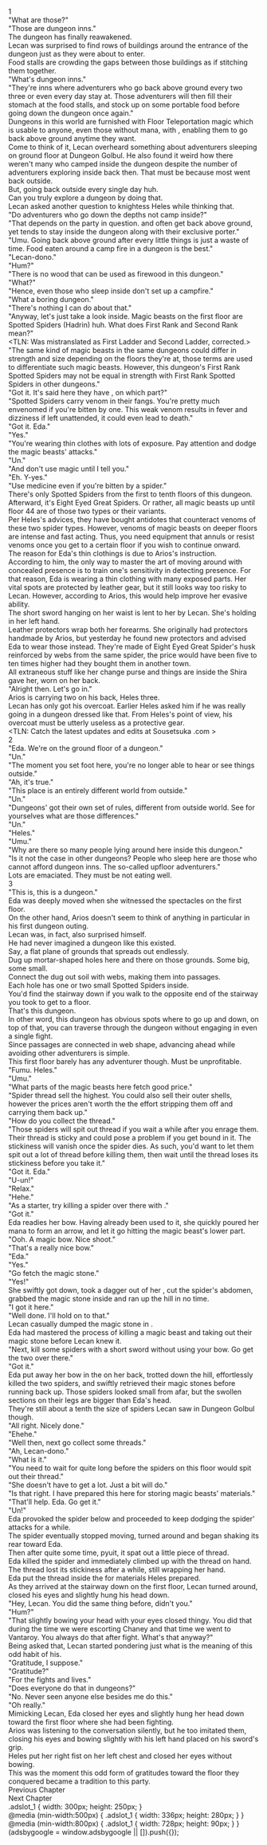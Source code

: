1<br/>
"What are those?"<br/>
"Those are dungeon inns."<br/>
The dungeon has finally reawakened.<br/>
Lecan was surprised to find rows of buildings around the entrance of the dungeon just as they were about to enter.<br/>
Food stalls are crowding the gaps between those buildings as if stitching them together.<br/>
"What's dungeon inns."<br/>
"They're inns where adventurers who go back above ground every two three or even every day stay at. Those adventurers will then fill their stomach at the food stalls, and stock up on some portable food before going down the dungeon once again."<br/>
Dungeons in this world are furnished with Floor Teleportation magic which is usable to anyone, even those without mana, with <Marks>, enabling them to go back above ground anytime they want.<br/>
Come to think of it, Lecan overheard something about adventurers sleeping on ground floor at Dungeon Golbul. He also found it weird how there weren't many who camped inside the dungeon despite the number of adventurers exploring inside back then. That must be because most went back outside.<br/>
But, going back outside every single day huh.<br/>
Can you truly explore a dungeon by doing that.<br/>
Lecan asked another question to knightess Heles while thinking that.<br/>
"Do adventurers who go down the depths not camp inside?"<br/>
"That depends on the party in question. <Jaira> and <Alcariz> often get back above ground, yet <Vega> tends to stay inside the dungeon along with their exclusive porter."<br/>
"Umu. Going back above ground after every little things is just a waste of time. Food eaten around a camp fire in a dungeon is the best."<br/>
"Lecan-dono."<br/>
"Hum?"<br/>
"There is no wood that can be used as firewood in this dungeon."<br/>
"What?"<br/>
"Hence, even those who sleep inside don't set up a campfire."<br/>
"What a boring dungeon."<br/>
"There's nothing I can do about that."<br/>
"Anyway, let's just take a look inside. Magic beasts on the first floor are Spotted Spiders (Hadrin) huh. What does First Rank and Second Rank mean?"<br/>
<TLN: Was mistranslated as First Ladder and Second Ladder, corrected.><br/>
"The same kind of magic beasts in the same dungeons could differ in strength and size depending on the floors they're at, those terms are used to differentiate such magic beasts. However, this dungeon's First Rank Spotted Spiders may not be equal in strength with First Rank Spotted Spiders in other dungeons."<br/>
"Got it. It's said here they have <Weak Venom>, on which part?"<br/>
"Spotted Spiders carry venom in their fangs. You're pretty much envenomed if you're bitten by one. This weak venom results in fever and dizziness if left unattended, it could even lead to death."<br/>
"Got it. Eda."<br/>
"Yes."<br/>
"You're wearing thin clothes with lots of exposure. Pay attention and dodge the magic beasts' attacks."<br/>
"Un."<br/>
"And don't use magic until I tell you."<br/>
"Eh. Y-yes."<br/>
"Use medicine even if you're bitten by a spider."<br/>
There's only Spotted Spiders from the first to tenth floors of this dungeon. Afterward, it's Eight Eyed Great Spiders. Or rather, all magic beasts up until floor 44 are of those two types or their variants.<br/>
Per Heles's advices, they have bought antidotes that counteract venoms of these two spider types. However, venoms of magic beasts on deeper floors are intense and fast acting. Thus, you need equipment that annuls or resist venoms once you get to a certain floor if you wish to continue onward.<br/>
The reason for Eda's thin clothings is due to Arios's instruction.<br/>
According to him, the only way to master the art of moving around with concealed presence is to train one's sensitivity in detecting presence. For that reason, Eda is wearing a thin clothing with many exposed parts. Her vital spots are protected by leather gear, but it still looks way too risky to Lecan. However, according to Arios, this would help improve her evasive ability.<br/>
The short sword hanging on her waist is lent to her by Lecan. She's holding <Bow of Isya> in her left hand.<br/>
Leather protectors wrap both her forearms. She originally had protectors handmade by Arios, but yesterday he found new protectors and advised Eda to wear those instead. They're made of Eight Eyed Great Spider's husk reinforced by webs from the same spider, the price would have been five to ten times higher had they bought them in another town.<br/>
All extraneous stuff like her change purse and things are inside the <Box> Shira gave her, worn on her back.<br/>
"Alright then. Let's go in."<br/>
Arios is carrying two <Box> on his back, Heles three.<br/>
Lecan has only got his overcoat. Earlier Heles asked him if he was really going in a dungeon dressed like that. From Heles's point of view, his overcoat must be utterly useless as a protective gear.<br/>
<TLN: Catch the latest updates and edits at Sousetsuka .com ><br/>
2<br/>
"Eda. We're on the ground floor of a dungeon."<br/>
"Un."<br/>
"The moment you set foot here, you're no longer able to hear or see things outside."<br/>
"Ah, it's true."<br/>
"This place is an entirely different world from outside."<br/>
"Un."<br/>
"Dungeons' got their own set of rules, different from outside world. See for yourselves what are those differences."<br/>
"Un."<br/>
"Heles."<br/>
"Umu."<br/>
"Why are there so many people lying around here inside this dungeon."<br/>
"Is it not the case in other dungeons? People who sleep here are those who cannot afford dungeon inns. The so-called upfloor adventurers."<br/>
Lots are emaciated. They must be not eating well.<br/>
3<br/>
"This is, this is a dungeon."<br/>
Eda was deeply moved when she witnessed the spectacles on the first floor.<br/>
On the other hand, Arios doesn't seem to think of anything in particular in his first dungeon outing.<br/>
Lecan was, in fact, also surprised himself.<br/>
He had never imagined a dungeon like this existed.<br/>
Say, a flat plane of grounds that spreads out endlessly.<br/>
Dug up mortar-shaped holes here and there on those grounds. Some big, some small.<br/>
Connect the dug out soil with webs, making them into passages.<br/>
Each hole has one or two small Spotted Spiders inside.<br/>
You'd find the stairway down if you walk to the opposite end of the stairway you took to get to a floor.<br/>
That's this dungeon.<br/>
In other word, this dungeon has obvious spots where to go up and down, on top of that, you can traverse through the dungeon without engaging in even a single fight.<br/>
Since passages are connected in web shape, advancing ahead while avoiding other adventurers is simple.<br/>
This first floor barely has any adventurer though. Must be unprofitable.<br/>
"Fumu. Heles."<br/>
"Umu."<br/>
"What parts of the magic beasts here fetch good price."<br/>
"Spider thread sell the highest. You could also sell their outer shells, however the prices aren't worth the the effort stripping them off and carrying them back up."<br/>
"How do you collect the thread."<br/>
"Those spiders will spit out thread if you wait a while after you enrage them. Their thread is sticky and could pose a problem if you get bound in it. The stickiness will vanish once the spider dies. As such, you'd want to let them spit out a lot of thread before killing them, then wait until the thread loses its stickiness before you take it."<br/>
"Got it. Eda."<br/>
"U-un!"<br/>
"Relax."<br/>
"Hehe."<br/>
"As a starter, try killing a spider over there with <Bow of Isya>."<br/>
"Got it."<br/>
Eda readies her bow. Having already been used to it, she quickly poured her mana to form an arrow, and let it go hitting the magic beast's lower part.<br/>
"Ooh. A magic bow. Nice shoot."<br/>
"That's a really nice bow."<br/>
"Eda."<br/>
"Yes."<br/>
"Go fetch the magic stone."<br/>
"Yes!"<br/>
She swiftly got down, took a dagger out of her <Box>, cut the spider's abdomen, grabbed the magic stone inside and ran up the hill in no time.<br/>
"I got it here."<br/>
"Well done. I'll hold on to that."<br/>
Lecan casually dumped the magic stone in <Storage>.<br/>
Eda had mastered the process of killing a magic beast and taking out their magic stone before Lecan knew it.<br/>
"Next, kill some spiders with a short sword without using your bow. Go get the two over there."<br/>
"Got it."<br/>
Eda put away her bow in the <Box> on her back, trotted down the hill, effortlessly killed the two spiders, and swiftly retrieved their magic stones before running back up. Those spiders looked small from afar, but the swollen sections on their legs are bigger than Eda's head.<br/>
They're still about a tenth the size of spiders Lecan saw in Dungeon Golbul though.<br/>
"All right. Nicely done."<br/>
"Ehehe."<br/>
"Well then, next go collect some threads."<br/>
"Ah, Lecan-dono."<br/>
"What is it."<br/>
"You need to wait for quite long before the spiders on this floor would spit out their thread."<br/>
"She doesn't have to get a lot. Just a bit will do."<br/>
"Is that right. I have prepared this <Box> here for storing magic beasts' materials."<br/>
"That'll help. Eda. Go get it."<br/>
"Un!"<br/>
Eda provoked the spider below and proceeded to keep dodging the spider' attacks for a while.<br/>
The spider eventually stopped moving, turned around and began shaking its rear toward Eda.<br/>
Then after quite some time, pyuit, it spat out a little piece of thread.<br/>
Eda killed the spider and immediately climbed up with the thread on hand.<br/>
The thread lost its stickiness after a while, still wrapping her hand.<br/>
Eda put the thread inside the <Box> for materials Heles prepared.<br/>
As they arrived at the stairway down on the first floor, Lecan turned around, closed his eyes and slightly hung his head down.<br/>
"Hey, Lecan. You did the same thing before, didn't you."<br/>
"Hum?"<br/>
"That slightly bowing your head with your eyes closed thingy. You did that during the time we were escorting Chaney and that time we went to Vantaroy. You always do that after fight. What's that anyway?"<br/>
Being asked that, Lecan started pondering just what is the meaning of this odd habit of his.<br/>
"Gratitude, I suppose."<br/>
"Gratitude?"<br/>
"For the fights and lives."<br/>
"Does everyone do that in dungeons?"<br/>
"No. Never seen anyone else besides me do this."<br/>
"Oh really."<br/>
Mimicking Lecan, Eda closed her eyes and slightly hung her head down toward the first floor where she had been fighting.<br/>
Arios was listening to the conversation silently, but he too imitated them, closing his eyes and bowing slightly with his left hand placed on his sword's grip.<br/>
Heles put her right fist on her left chest and closed her eyes without bowing.<br/>
This was the moment this odd form of gratitudes toward the floor they conquered became a tradition to this party.<br/>
Previous Chapter<br/>
Next Chapter <br/>
.adslot_1 { width: 300px; height: 250px; }<br/>
@media (min-width:500px) { .adslot_1 { width: 336px; height: 280px; } }<br/>
@media (min-width:800px) { .adslot_1 { width: 728px; height: 90px; } }<br/>
(adsbygoogle = window.adsbygoogle || []).push({});<br/>
